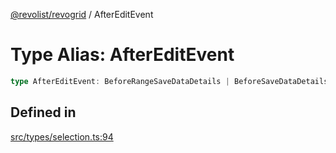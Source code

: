 [@revolist/revogrid](README.md) / AfterEditEvent

# Type Alias: AfterEditEvent

```ts
type AfterEditEvent: BeforeRangeSaveDataDetails | BeforeSaveDataDetails;
```

## Defined in

[src/types/selection.ts:94](https://github.com/revolist/revogrid/blob/4056bfa6a410a4e819b4e23d2047ed6d5d60c1ea/src/types/selection.ts#L94)
